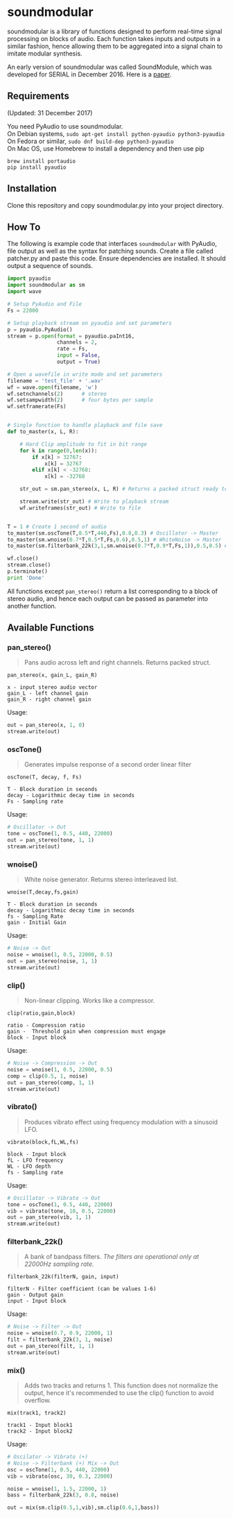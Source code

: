 # soundmodular

soundmodular is a library of functions designed to perform real-time signal processing on blocks of audio.
Each function takes inputs and outputs in a similar fashion, hence allowing them to
be aggregated into a signal chain to imitate modular synthesis.

An early version of soundmodular was called SoundModule, which was developed for SERIAL in December 2016.
Here is a [paper](https://github.com/reckoner165/TraceMelody/blob/master/SERIAL%20(1).pdf).

## Requirements

(Updated: 31 December 2017)

You need PyAudio to use soundmodular.   
On Debian systems, `sudo apt-get install python-pyaudio python3-pyaudio`  
On Fedora or similar, `sudo dnf build-dep python3-pyaudio`  
On Mac OS, use Homebrew to install a dependency and then use pip  
```
brew install portaudio 
pip install pyaudio
```


## Installation

Clone this repository and copy soundmodular.py into your project directory.

## How To

The following is example code that interfaces `soundmodular` with PyAudio, file output as well as the syntax for patching sounds.
Create a file called patcher.py and paste this code. Ensure dependencies are installed. It should output a sequence of sounds.

```python
import pyaudio
import soundmodular as sm
import wave

# Setup PyAudio and File
Fs = 22000

# Setup playback stream on pyaudio and set parameters
p = pyaudio.PyAudio()
stream = p.open(format = pyaudio.paInt16,
                channels = 2,
                rate = Fs,
                input = False,
                output = True)

# Open a wavefile in write mode and set parameters
filename = 'test_file' + '.wav'
wf = wave.open(filename, 'w')
wf.setnchannels(2)		# stereo
wf.setsampwidth(2)		# four bytes per sample
wf.setframerate(Fs)


# Single function to handle playback and file save
def to_master(x, L, R):

    # Hard Clip amplitude to fit in bit range
    for k in range(0,len(x)):
        if x[k] > 32767:
            x[k] = 32767
        elif x[k] < -32768:
            x[k] = -32768

    str_out = sm.pan_stereo(x, L, R) # Returns a packed struct ready to write

    stream.write(str_out) # Write to playback stream
    wf.writeframes(str_out) # Write to file


T = 1 # Create 1 second of audio
to_master(sm.oscTone(T,0.5*T,440,Fs),0.8,0.3) # Oscillator -> Master
to_master(sm.wnoise(0.7*T,0.5*T,Fs,0.6),0.5,1) # WhiteNoise -> Master
to_master(sm.filterbank_22k(3,1,sm.wnoise(0.7*T,0.9*T,Fs,1)),0.5,0.5) # WhiteNoise -> Filterbank -> Master

wf.close()
stream.close()
p.terminate()
print 'Done'
```

All functions except `pan_stereo()` return a list corresponding to a block of stereo audio, and hence each output can be passed as parameter into another function.

## Available Functions

### pan_stereo()
>Pans audio across left and right channels. Returns packed struct.
```
pan_stereo(x, gain_L, gain_R)

x - input stereo audio vector  
gain_L - left channel gain  
gain_R - right channel gain  
```
Usage:
```python
out = pan_stereo(x, 1, 0)
stream.write(out)
``` 

### oscTone()
>Generates impulse response of a second order linear filter
```
oscTone(T, decay, f, Fs)

T - Block duration in seconds
decay - Logarithmic decay time in seconds 
Fs - Sampling rate
```

Usage:
```python
# Oscillator -> Out
tone = oscTone(1, 0.5, 440, 22000)
out = pan_stereo(tone, 1, 1) 
stream.write(out)
```

### wnoise()
>White noise generator. Returns stereo interleaved list.  
```
wnoise(T,decay,fs,gain)  

T - Block duration in seconds  
decay - Logarithmic decay time in seconds  
fs - Sampling Rate  
gain - Initial Gain 
``` 
Usage:
```python
# Noise -> Out
noise = wnoise(1, 0.5, 22000, 0.5)
out = pan_stereo(noise, 1, 1)
stream.write(out)
```

### clip()
>Non-linear clipping. Works like a compressor.
```
clip(ratio,gain,block)

ratio - Compression ratio
gain -  Threshold gain when compression must engage
block - Input block
```

Usage:
```python
# Noise -> Compression -> Out
noise = wnoise(1, 0.5, 22000, 0.5)
comp = clip(0.5, 1, noise)
out = pan_stereo(comp, 1, 1)
stream.write(out)
```

### vibrato()
>Produces vibrato effect using frequency modulation with a sinusoid LFO.
```
vibrato(block,fL,WL,fs)

block - Input block
fL - LFO frequency
WL - LFO depth
fs - Sampling rate
```

Usage:
```python
# Oscillator -> Vibrato -> Out
tone = oscTone(1, 0.5, 440, 22000)
vib = vibrato(tone, 10, 0.5, 22000)
out = pan_stereo(vib, 1, 1) 
stream.write(out)
```

### filterbank_22k()
>A bank of bandpass filters. *The filters are operational only at 22000Hz sampling rate.*
```
filterbank_22k(filterN, gain, input)

filterN - Filter coefficient (can be values 1-6)
gain - Output gain
input - Input block
```

Usage:
```python
# Noise -> Filter -> Out
noise = wnoise(0.7, 0.9, 22000, 1)
filt = filterbank_22k(3, 1, noise)
out = pan_stereo(filt, 1, 1) 
stream.write(out)
```

### mix()
>Adds two tracks and returns 1. This function does not normalize the output, hence it's recommended to use the clip() function to avoid overflow.
```
mix(track1, track2)

track1 - Input block1
track2 - Input block2
```

Usage:
```python
# Oscilator -> Vibrato (+)
# Noise -> Filterbank (+) Mix -> Out
osc = oscTone(1, 0.5, 440, 22000)
vib = vibrato(osc, 30, 0.3, 22000)

noise = wnoise(1, 1.5, 22000, 1)
bass = filterbank_22k(3, 0.8, noise)

out = mix(sm.clip(0.5,1,vib),sm.clip(0.6,1,bass))
```

